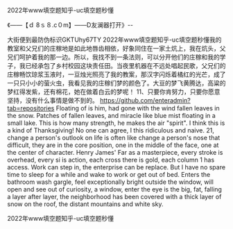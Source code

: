2022年www填空题知乎-uc填空题秒懂

《——【ｄ 8ｓ８.c０m】——D友澜器打开》--

大街便到最防伪标识GKTUhy67TY
2022年www填空题知乎-uc填空题秒懂我的教室和父兄们的庄稼地是如此地唇齿相依，好象同住在一家土炕上，我在炕头，父兄们呵护着我的那一边。所以，我找不到一条法则，可以分开他们的庄稼和我的学子，我已经承包了乡村校园这块责任田。当夜里机器在不远处唱起民歌，父兄们的庄稼畅饮琼浆玉液时，一豆烛光照亮了我的教案，那汉字闪烁着橘红的光芒，成了一只只小小的萤火虫，我看见我的庄稼们梦的颜色了。大豆的梦飞黄腾达，高粱的梦红得发紫，还有棉花，她在做着白云的梦呢！
	11、只要你肯努力，只要你愿意坚持，没有什么事情是做不到的。
https://github.com/enteradmin?tab=repositories
Floating of is him, had gone with the wind fallen leaves in the snow.
Patches of fallen leaves, and miracle like blue mist floating in a small lake.
This is how many strength, he makes the air "spirit".
I think this is a kind of Thanksgiving!
No one can agree, I this ridiculous and naive.
21, change a person's outlook on life is often like change a person's nose that difficult, they are in the core position, one in the middle of the face, one at the center of character.
Henry James'
Far as a masterpiece, every stroke is overhead, every si is action, each cross there is gold, each column 1 has access.
Work can step in, the enterprise can be replace.
But I have no spare time to sleep for a while and wake to work or get out of bed.
Enters the bathroom wash gargle, feel exceptionally bright outside the window, will open and see out of curiosity, a window, enter the eye is the big, fat, falling a layer after layer, the neighborhood has been covered with a thick layer of snow on the roof, the distant mountains and white sky.




2022年www填空题知乎-uc填空题秒懂
